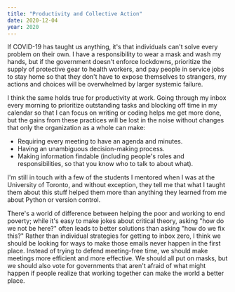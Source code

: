 ```yaml
---
title: "Productivity and Collective Action"
date: 2020-12-04
year: 2020
---
```


If COVID-19 has taught us anything,
it's that individuals can't solve every problem on their own.
I have a responsibility to wear a mask and wash my hands,
but if the government doesn't enforce lockdowns,
prioritize the supply of protective gear to health workers,
and pay people in service jobs to stay home so that they don't have to expose themselves to strangers,
my actions and choices will be overwhelmed by larger systemic failure.

I think the same holds true for productivity at work.
Going through my inbox every morning to prioritize outstanding tasks
and blocking off time in my calendar so that I can focus on writing or coding
helps me get more done,
but the gains from these practices will be lost in the noise
without changes that only the organization as a whole can make:

-   Requiring every meeting to have an agenda and minutes.
-   Having an unambiguous decision-making process.
-   Making information findable
    (including people's roles and responsibilities, so that you know who to talk to about what).

I'm still in touch with a few of the students I mentored when I was at the University of Toronto,
and without exception,
they tell me that what I taught them about this stuff
helped them more than anything they learned from me about Python or version control.

There's a world of difference between helping the poor and working to end poverty;
while it's easy to make jokes about critical theory,
asking "how do we not be here?" often leads to better solutions than asking "how do we fix this?"
Rather than individual strategies for getting to inbox zero,
I think we should be looking for ways to make those emails never happen in the first place.
Instead of trying to defend meeting-free time,
we should make meetings more efficient and more effective.
We should all put on masks,
but we should also vote for governments that aren't afraid of what might happen
if people realize that working together can make the world a better place.
